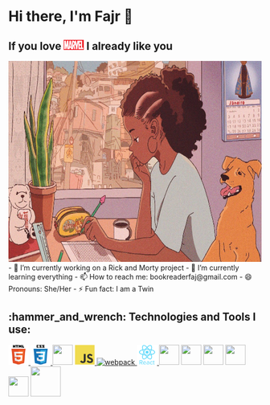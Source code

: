 <h1>Hi there, I'm Fajr 👋</h1>
   <h2>If you love <img src="marvel1.png" width="40" height="20"/> I already like you</h2>
 <img src="lofi.png" width="800" height="400" >
- 🔭 I’m currently working on a Rick and Morty project
- 🌱 I’m currently learning everything
- 📫 How to reach me: bookreaderfaj@gmail.com
- 😄 Pronouns: She/Her
- ⚡ Fun fact: I am a Twin

<h2 align="left">:hammer_and_wrench: Technologies and Tools I use:</h2>
<p align="left">
    <a href="https://www.w3.org/html/" target="_blank"> <img src="https://raw.githubusercontent.com/devicons/devicon/master/icons/html5/html5-original-wordmark.svg" alt="html5" width="40" height="40"/> </a>
      <a href="https://www.w3schools.com/css/" target="_blank"> <img src="https://raw.githubusercontent.com/devicons/devicon/master/icons/css3/css3-original-wordmark.svg" alt="css3" width="40" height="40"/> </a>
 <img src="https://cdn.jsdelivr.net/gh/devicons/devicon/icons/bootstrap/bootstrap-original.svg" width="40" height="40"/>
    <a href="https://developer.mozilla.org/en-US/docs/Web/JavaScript" target="_blank"> <img src="https://raw.githubusercontent.com/devicons/devicon/master/icons/javascript/javascript-original.svg" alt="javascript" width="40" height="40"/> </a>
<a href="https://webpack.js.org/" target="_blank"> <img src="https://www.vectorlogo.zone/logos/js_webpack/js_webpack-icon.svg" alt="webpack" width="40" height="40"/> </a>
<a href="https://reactjs.org/" target="_blank"> <img src="https://raw.githubusercontent.com/devicons/devicon/master/icons/react/react-original-wordmark.svg" alt="react" width="40" height="40"/> </a>
<img src="https://cdn.jsdelivr.net/gh/devicons/devicon/icons/bash/bash-original.svg" width="40" height="40" />
<img src="https://cdn.jsdelivr.net/gh/devicons/devicon/icons/codepen/codepen-plain.svg" width="40" height="40" />
<img src="https://cdn.jsdelivr.net/gh/devicons/devicon/icons/ubuntu/ubuntu-plain-wordmark.svg" width="40" height="40"/>
 <img src="https://cdn.jsdelivr.net/gh/devicons/devicon/icons/npm/npm-original-wordmark.svg" width="40" height="40" />
 <img src="https://cdn.jsdelivr.net/gh/devicons/devicon/icons/slack/slack-original.svg" width="40" height="40"/>

<img src="https://cdn.jsdelivr.net/gh/devicons/devicon/icons/mysql/mysql-original-wordmark.svg" width="60" height="60"/>
</p>
</div>
